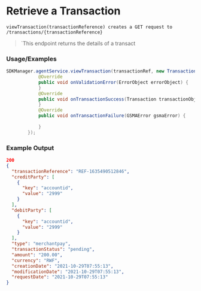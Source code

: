 # Retrieve a Transaction

`viewTransaction(transactionReference) creates a GET request to /transactions/{transactionReference}`

> `This endpoint returns the details of a transact
### Usage/Examples

```java
SDKManager.agentService.viewTransaction(transactionRef, new TransactionInterface() {
            @Override
            public void onValidationError(ErrorObject errorObject) {
            }
            @Override
            public void onTransactionSuccess(Transaction transactionObject) {
            }
            @Override
            public void onTransactionFailure(GSMAError gsmaError) {
             
            }
        });
```

### Example Output

```json
200
{
  "transactionReference": "REF-1635490512846",
  "creditParty": [
    {
      "key": "accountid",
      "value": "2999"
    }
  ],
  "debitParty": [
    {
      "key": "accountid",
      "value": "2999"
    }
  ],
  "type": "merchantpay",
  "transactionStatus": "pending",
  "amount": "200.00",
  "currency": "RWF",
  "creationDate": "2021-10-29T07:55:13",
  "modificationDate": "2021-10-29T07:55:13",
  "requestDate": "2021-10-29T07:55:13"
}
```
